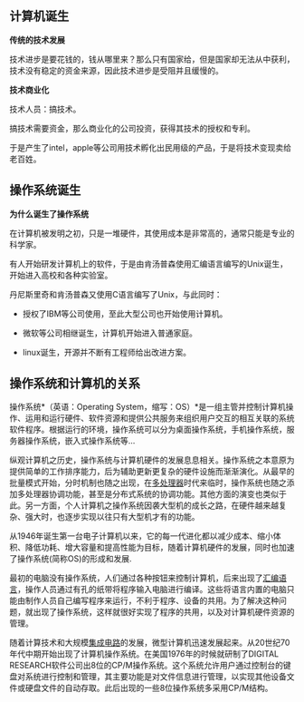 ## 计算机诞生

**传统的技术发展**

技术进步是要花钱的，钱从哪里来？那么只有国家给，但是国家却无法从中获利，技术没有稳定的资金来源，因此技术进步是受阻并且缓慢的。

**技术商业化**

技术人员：搞技术。

搞技术需要资金，那么商业化的公司投资，获得其技术的授权和专利。

于是产生了intel，apple等公司用技术孵化出民用级的产品，于是将技术变现卖给老百姓。



## 操作系统诞生

**为什么诞生了操作系统**

在计算机被发明之初，只是一堆硬件，其使用成本是非常高的，通常只能是专业的科学家。

有人开始研发计算机上的软件，于是由肯汤普森使用汇编语言编写的Unix诞生，开始进入高校和各种实验室。

丹尼斯里奇和肯汤普森又使用C语言编写了Unix，与此同时：

* 授权了IBM等公司使用，至此大型公司也开始使用计算机。

* 微软等公司相继诞生，计算机开始进入普通家庭。
* linux诞生，开源并不断有工程师给出改进方案。





## 操作系统和计算机的关系



操作系统*（英语：Operating System，缩写：OS）*是一组主管并控制计算机操作、运用和运行硬件、软件资源和提供公共服务来组织用户交互的相互关联的系统软件程序。根据运行的环境，操作系统可以分为桌面操作系统，手机操作系统，服务器操作系统，嵌入式操作系统等…

纵观计算机之历史，操作系统与计算机硬件的发展息息相关。操作系统之本意原为提供简单的工作排序能力，后为辅助更新更复杂的硬件设施而渐渐演化。从最早的批量模式开始，分时机制也随之出现，在[多处理器](https://baike.baidu.com/item/多处理器)时代来临时，操作系统也随之添加多处理器协调功能，甚至是分布式系统的协调功能。其他方面的演变也类似于此。另一方面，个人计算机之操作系统因袭大型机的成长之路，在硬件越来越复杂、强大时，也逐步实现以往只有大型机才有的功能。

从1946年诞生第一台电子计算机以来，它的每一代进化都以减少成本、缩小体积、降低功耗、增大容量和提高性能为目标，随着计算机硬件的发展，同时也加速了操作系统(简称OS)的形成和发展.

最初的电脑没有操作系统，人们通过各种按钮来控制计算机，后来出现了[汇编语言](https://baike.baidu.com/item/汇编语言/61826)，操作人员通过有孔的纸带将程序输入电脑进行编译。这些将语言内置的电脑只能由制作人员自己编写程序来运行，不利于程序、设备的共用。为了解决这种问题，就出现了操作系统，这样就很好实现了程序的共用，以及对计算机硬件资源的管理。

随着计算技术和大规模[集成电路](https://baike.baidu.com/item/集成电路/108211)的发展，微型计算机迅速发展起来。从20世纪70年代中期开始出现了计算机操作系统。在美国1976年的时候就研制了DIGITAL RESEARCH软件公司出8位的CP/M操作系统。这个系统允许用户通过控制台的键盘对系统进行控制和管理，其主要功能是对文件信息进行管理，以实现其他设备文件或硬盘文件的自动存取。此后出现的一些8位操作系统多采用CP/M结构。

